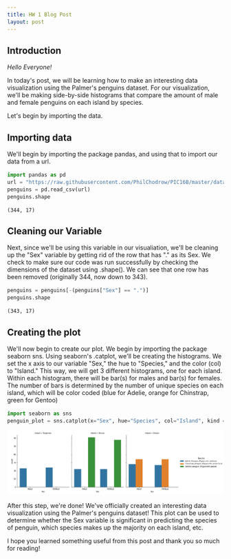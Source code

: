```yaml
---
title: HW 1 Blog Post
layout: post
---
```


## Introduction

*Hello Everyone!*

In today's post, we will be learning how to make an interesting data visualization using the Palmer's penguins dataset. For our visualization, we'll be making side-by-side histograms that compare the amount of male and female penguins on each island by species.

Let's begin by importing the data.

## Importing data

We'll begin by importing the package pandas, and using that to import our data from a url. 

```python
import pandas as pd
url = "https://raw.githubusercontent.com/PhilChodrow/PIC16B/master/datasets/palmer_penguins.csv"
penguins = pd.read_csv(url)
penguins.shape
```




    (344, 17)

## Cleaning our Variable

Next, since we'll be using this variable in our visualiation, we'll be cleaning up the "Sex" variable by getting rid of the row that has "." as its Sex. We check to make sure our code was run successfully by checking the dimensions of the dataset using .shape(). We can see that one row has been removed (originally 344, now down to 343).

```python
penguins = penguins[-(penguins["Sex"] == ".")]
penguins.shape
```




    (343, 17)

## Creating the plot

We'll now begin to create our plot. We begin by importing the package seaborn sns. Using seaborn's .catplot, we'll be creating the histograms. We set the x axis to our variable "Sex," the hue to "Species," and the color (col) to "Island." This way, we will get 3 different histograms, one for each island. Within each histogram, there will be bar(s) for males and bar(s) for females. The number of bars is determined by the number of unique species on each island, which will be color coded (blue for Adelie, orange for Chinstrap, green for Gentoo)

```python
import seaborn as sns
penguin_plot = sns.catplot(x="Sex", hue="Species", col="Island", kind = "count", data=penguins, height=5, aspect=.9)

```

![palmer_plot.png](/images/palmer_plot.png)

After this step, we're done! We've officially created an interesting data visualization using the Palmer's penguins dataset! This plot can be used to determine whether the Sex variable is significant in predicting the species of penguin, which species makes up the majority on each island, etc. 

I hope you learned something useful from this post and thank you so much for reading!
